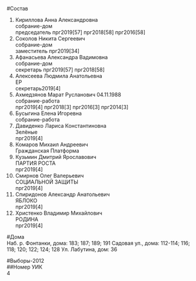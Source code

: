 #Состав  
1. Кириллова Анна Александровна  
    собрание-дом  
    председатель прг2019[57] прг2018[58] прг2016[58]  
2. Соколов Никита Сергеевич  
    собрание-дом  
    заместитель прг2019[34]  
3. Афанасьева Александра Вадимовна  
    собрание-дом  
    секретарь прг2019[57] прг2018[58]  
4. Алексеева Людмила Анатольевна  
    ЕР  
    секретарь2019[4]  
5. Ахмедзянов Марат Русланович 04.11.1988  
    собрание-работа  
    прг2019[4] прг2018[3] прг2016[3] прг2014[3]  
6. Бусыгина Елена Игоревна  
    собрание-работа  
7. Давиденко Лариса Константиновна  
    Зелёные  
    прг2019[4]  
8. Комаров Михаил Андреевич  
    Гражданская Платформа  
9. Кузьмин Дмитрий Ярославович  
    ПАРТИЯ РОСТА  
    прг2019[4]  
10. Смирнов Олег Валерьевич  
    СОЦИАЛЬНОЙ ЗАЩИТЫ  
    прг2019[4]  
11. Спиридонов Александр Анатольевич  
    ЯБЛОКО  
    прг2019[4]  
12. Христенко Владимир Михайлович  
    РОДИНА  
    прг2019[4]  
  
#Дома  
Наб. р. Фонтанки, дома: 183; 187; 189; 191 Садовая ул., дома: 112-114; 116; 118; 120; 122; 124; 128 Ул. Лабутина, дом: 36  
  
#Выборы-2012  
##Номер УИК  
4  
